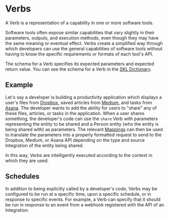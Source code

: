 # Verbs

A Verb is a representation of a capability in one or more software tools.

Software tools often expose similar capabilities that vary slightly in their parameters, outputs, and execution methods, even though they may have the same meaning or eventual effect. Verbs create a simplified way through which developers can use the general capabilities of software tools without having to know the specific requirements or formats of each tool's API.

The schema for a Verb specifies its expected parameters and expected return value. You can see the schema for a Verb in the [SKL Dictionary](https://github.com/comake/skl-dictionary/blob/main/schemas/core/verb/schema.json).

## Example

Let's say a developer is building a productivity application which displays a user's files from [Dropbox](https://www.dropbox.com/), saved articles from [Medium](https://medium.com/), and tasks from [Asana](https://asana.com/). The developer wants to add the ability for users to "share" any of these files, articles, or tasks in the application. When a user shares something, the developer's code can use the `share` Verb with parameters representing the entity to be shared and a Person entity (who the entity is being shared with) as parameters. The relevant [Mappings](./mappings.md) can then be used to translate the parameters into a properly formatted request to send to the Dropbox, Medium, or Asana API depending on the type and source Integration of the entity being shared.

In this way, Verbs are intelligently executed according to the context in which they are used.

## Schedules

In addition to being explicitly called by a developer's code, Verbs may be configured to be run at a specific time, upon a specific schedule, or in response to specific events. For example, a Verb can specify that it should be run in response to an event from a webhook registered with the API of an Integration.
